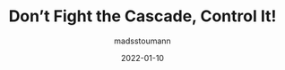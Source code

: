 ---
author: madsstoumann
date: 2022-01-10
permalink: false
publisher: css
tags:
  - css
  - cascade
target_url: https://css-tricks.com/dont-fight-the-cascade-control-it/
title: Don’t Fight the Cascade, Control It!
---